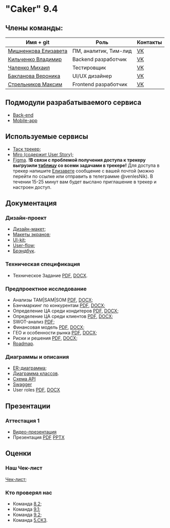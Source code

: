 # "Caker" 9.4

## Члены команды:
Имя + git | Роль | Контакты
--- | --- | --- 
[Мишненкова Елизавета](https://github.com/venlesN) | ПМ, аналитик, Тим-лид | [VK](https://vk.com/emishnenkova)
[Кильченко Владимир](https://github.com/ralencode) | Backend разработчик |[VK](https://vk.com/vkil04)
[Чаленко Михаил](https://github.com/Mivankir) | Тестировщик | [VK](https://vk.com/rave_demon)
[Бакланова Вероника](https://github.com/Alex-Sing-bit) | UI/UX дизайнер | [VK](https://vk.com/baklanova4)
[Стрельников Максим](https://github.com/MaksimStrelnikov) | Frontend разработчик | [VK](https://vk.com/stremaksig)

## Подмодули разрабатываемого сервиса
- [Back-end](https://github.com/MaksimStrelnikov/backend-9.4)
- [Mobile-app](https://github.com/MaksimStrelnikov/mobileApp-9.4)

## Используемые сервисы
- [Таск трекер](https://tracker.yandex.ru/pages/projects/1);
- [Miro (содержит User Story)](https://miro.com/app/board/uXjVIJFCMsY=/?share_link_id=435905910797);
- [Figma](https://www.figma.com/design/RawKKCWpsSWZ3x9qSwJ6tr/PT-main?node-id=4221-5227&t=HYgxnD48BTPlmllP-0).
**!В связи с проблемой получения доступа к трекеру выгрузили [таблицу](Документация/Отчёты%20и%20задачи/Все%20наши%20задачи.xlsx) со всеми задачами в трекере!**
Для доступа в трекер напишите [Елизавете](https://vk.com/emishnenkova) сообщение с вашей почтой (можно перейти по ссылке или отправить в телеграмме @venlesNik). В течении 15-25 минут вам будет выслано приглашение в трекер и настроен доступ.

## Документация
### Дизайн-проект
  - [Дизайн-макет](https://www.figma.com/design/RawKKCWpsSWZ3x9qSwJ6tr/Caker-9.4?node-id=4221-5227&t=iP84eQhG8OwHZn18-0);
  - [Макеты экранов](https://www.figma.com/design/RawKKCWpsSWZ3x9qSwJ6tr/Caker-9.4?node-id=0-1&p=f&t=iP84eQhG8OwHZn18-0);
  - [UI-kit](https://www.figma.com/design/RawKKCWpsSWZ3x9qSwJ6tr/Caker-9.4?node-id=4215-1591&p=f&t=iP84eQhG8OwHZn18-0);
  - [User-flow](https://www.figma.com/design/RawKKCWpsSWZ3x9qSwJ6tr/Caker-9.4?node-id=4215-2280&p=f&t=iP84eQhG8OwHZn18-0);
  - [Брэндбук](Документация/Дизайн-проект/Брэндбук.pptx).

### Техническая спецификация
  - Техническое Задание [PDF](Документация/Техническая%20спецификация/Техническое%20Задание.pdf), [DOCX](Документация/Техническая%20спецификация/Техническое%20Задание.docx).

### Предпроектное исследование
  + Анализы TAM|SAM|SOM [PDF](Документация/Предпроектное%20исследование/TAM_SAM_SOM_Client.pdf), [DOCX](Документация/Предпроектное%20исследование/TAM_SAM_SOM_Client.docx);
  + Бэнчмаркинг по конкурентам [PDF](Документация/Предпроектное%20исследование/Бенчмаркинг%20конкурентов.pdf), [DOCX](Документация/Предпроектное%20исследование/Бенчмаркинг%20конкурентов.docx);
  + Определение ЦА среди кондитеров [PDF](Документация/Предпроектное%20исследование/Анализ%20ответов%20респондентов%20(кондитеров).pdf), [DOCX](Документация/Предпроектное%20исследование/Анализ%20ответов%20респондентов%20(кондитеров).docx);
  + Определение ЦА среди клиентов [PDF](Документация/Предпроектное%20исследование/Анализ%20ответов%20респондентов.pdf), [DOCX](Документация/Предпроектное%20исследование/Анализ%20ответов%20респондентов.docx);
  + SWOT-анализ [PDF](Документация/Предпроектное%20исследование/SWOT-анализ.pdf);
  + Финансовая модель [PDF](Документация/Предпроектное%20исследование/Финансовая%20модель.pdf), [DOCX](Документация/Предпроектное%20исследование/Финансовая%20модель.docx);
  + ГЕО и особенности рынка [PDF](Документация/Предпроектное%20исследование/ГЕО.pdf), [DOCX](Документация/Предпроектное%20исследование/ГЕО.docx);
  + Риски и решения [PDF](Документация/Предпроектное%20исследование/ПроблемыРешения.pdf), [DOCX](Документация/Предпроектное%20исследование/ПроблемыРешения.docx);
  + [Roadmap](https://www.figma.com/design/RawKKCWpsSWZ3x9qSwJ6tr/Caker-9.4?node-id=4345-2744&p=f&t=iP84eQhG8OwHZn18-0).

### Диаграммы и описания
  - [ER-диаграмма](Документация/Диаграммы/er_new.drawio.png);
  - [Диаграмма классов](Документация/Диаграммы/class.drawio.png).
  - [Схема API](Документация/Диаграммы/openapi.yaml)
  - [Swagger](https://app.swaggerhub.com/apis/RalenOreti/caker-api/1.0.2)
  - User roles [PDF](Документация/Диаграммы/User%20Roles.pdf), [DOCX](Документация/Диаграммы/User%20Roles.pdf)
## Презентации
### Аттестация 1
- [Видео-презентация](https://drive.google.com/file/d/14WaP64-ASEpNvpIHuNhjDqMthJkkLIEU/view?usp=drivesdk)
- Презентация [PDF](https://github.com/MaksimStrelnikov/tp-9.4/blob/main/Презентации/Аттестация%201/Презентация%20ТЗ.pdf) [PPTX](https://github.com/MaksimStrelnikov/tp-9.4/blob/main/Презентации/Аттестация%201/Презентация%20ТЗ.pptx)

## Оценки
### Наш Чек-лист
  [Чек-лист](https://docs.google.com/spreadsheets/d/1VnzvLVx9-J3AFBg_S8BTsxBm4z3U46NIhIShkjp6mzk/edit?gid=116236438#gid=116236438);
### Кто проверял нас
  - Команда [8.2](https://github.com/Lime228/TPProject/tree/main);
  - Команда [9.1](https://github.com/IgorPustylnik/TP-9.1);
  - Команда [9.2](https://github.com/LatinMapsLives/JourneyGuideApp);
  - Команда [5.СК3](https://github.com/intrafellow/TechTrackInvest).
